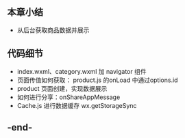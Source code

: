 
## 本章小结
- 从后台获取商品数据并展示

## 代码细节
- index.wxml、category.wxml 加 navigator 组件
- 页面传值如何获取： product.js 的onLoad 中通过options.id
- product 页面创建，实现数据展示
- 如何进行分享：onShareAppMessage
- Cache.js 进行数据缓存 wx.getStorageSync

## -end-

